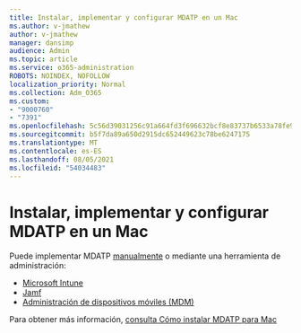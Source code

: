 ```yaml
---
title: Instalar, implementar y configurar MDATP en un Mac
ms.author: v-jmathew
author: v-jmathew
manager: dansimp
audience: Admin
ms.topic: article
ms.service: o365-administration
ROBOTS: NOINDEX, NOFOLLOW
localization_priority: Normal
ms.collection: Adm_O365
ms.custom:
- "9000760"
- "7391"
ms.openlocfilehash: 5c56d39031256c91a664fd3f696632bcf8e83737b6533a78fe9960ec677509c8
ms.sourcegitcommit: b5f7da89a650d2915dc652449623c78be6247175
ms.translationtype: MT
ms.contentlocale: es-ES
ms.lasthandoff: 08/05/2021
ms.locfileid: "54034483"
---
```

# <a name="install-deploy-and-configure-mdatp-on-a-mac"></a>Instalar, implementar y configurar MDATP en un Mac

Puede implementar MDATP [manualmente](https://docs.microsoft.com/windows/security/threat-protection/microsoft-defender-atp/mac-install-manually) o mediante una herramienta de administración:

- [Microsoft Intune](https://go.microsoft.com/fwlink/?linkid=2144548)
- [Jamf](https://docs.microsoft.com/windows/security/threat-protection/microsoft-defender-atp/mac-install-with-jamf)
- [Administración de dispositivos móviles (MDM)](https://docs.microsoft.com/windows/security/threat-protection/microsoft-defender-atp/mac-install-with-other-mdm)

Para obtener más información, [consulta Cómo instalar MDATP para Mac](https://go.microsoft.com/fwlink/?linkid=2144672)
